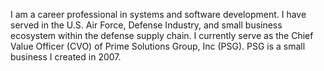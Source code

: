I am a career professional in systems and software development. I have served in the U.S. Air Force, Defense Industry, and small business ecosystem within the defense supply chain. I currently serve as the Chief Value Officer (CVO) of Prime Solutions Group, Inc (PSG). PSG is a small business I created in 2007.
